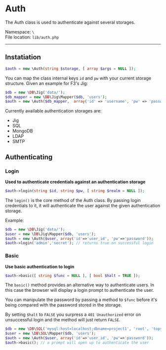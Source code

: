 # Auth
The Auth class is used to authenticate against several storages.

Namespace: `\` <br/>
File location: `lib/auth.php`

---

## Instatiation
``` php
$auth = new \Auth(string $storage, [ array $args = NULL ]);
```

You can map the class internal keys `id` and `pw` with your current storage structure. Given an example for F3's Jig:

``` php
$db = new \DB\Jig('data/');
$db_mapper = new \DB\Jig\Mapper($db, 'users');
$auth = new \Auth($db_mapper,  array('id' => 'username', 'pw' => 'password'));
```

Currently available authentication storages are:

* Jig
* SQL
* MongoDB
* LDAP
* SMTP

## Authenticating

### Login
**Used to authenticate credentials against an authentication storage**

``` php
$auth->login(string $id, string $pw, [ string $realm = NULL ]);
```

The `login()` is the core method of the Auth class.  By passing login credentials to it, it will authenticate the user against the given authentication storage.

Example:

``` php
$db = new \DB\Jig('data/');
$user = new \DB\Jig\Mapper($db, 'users');
$auth = new \Auth($user, array('id'=>'user_id', 'pw'=>'password'));
$auth->login('admin','secret'); // returns true on successful login
```

### Basic
**Use basic authentication to login**

``` php
$auth->basic([ string $func = NULL ], [ bool $halt = TRUE ]);
```

The `basic()` method provides an alternative way to authenticate users. In this case the browser will display a login prompt to authenticate the user. 

You can manipulate the password by passing a method to `$func` before it's being compared with the password stored in the storage.

By setting `$halt` to `FALSE` you surpress a `401 Unauthorized` error on unsuccessful login and the method will just return `FALSE`.

``` php
$db = new \DB\SQL('mysql:host=localhost;dbname=project1', 'root', 'topsecret123');
$user = new \DB\SQL\Mapper($db, 'users');
$auth = new \Auth($user, array('id'=>'user_id', 'pw'=>'password'));
$auth->basic(); // a prompt will open up to authenticate the user
```

